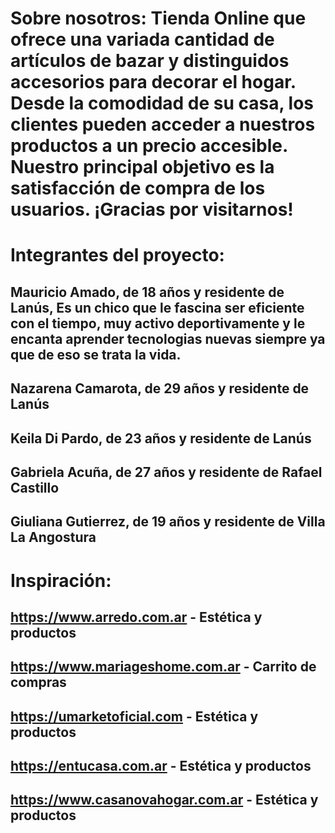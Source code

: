# Sobre nosotros: Tienda Online que ofrece una variada cantidad de artículos de bazar y distinguidos accesorios para decorar el hogar. Desde la comodidad de su casa, los clientes pueden acceder a nuestros productos a un precio accesible. Nuestro principal objetivo es la satisfacción de compra de los usuarios. ¡Gracias por visitarnos!

# Integrantes del proyecto:
## Mauricio Amado, de 18 años y residente de Lanús, Es un chico que le fascina ser eficiente con el tiempo, muy activo deportivamente y le encanta aprender tecnologias nuevas siempre ya que de eso se trata la vida.
## Nazarena Camarota, de 29 años y residente de Lanús
## Keila Di Pardo, de 23 años y residente de Lanús
## Gabriela Acuña, de 27 años y residente de Rafael Castillo
## Giuliana Gutierrez, de 19 años y residente de Villa La Angostura

# Inspiración:
## https://www.arredo.com.ar - Estética y productos
## https://www.mariageshome.com.ar - Carrito de compras
## https://umarketoficial.com - Estética y productos
## https://entucasa.com.ar - Estética y productos
## https://www.casanovahogar.com.ar - Estética y productos